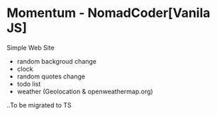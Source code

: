 # Momentum - NomadCoder[Vanila JS]
Simple Web Site

- random backgroud change
- clock
- random quotes change
- todo list
- weather (Geolocation & openweathermap.org)


..To be migrated to TS
